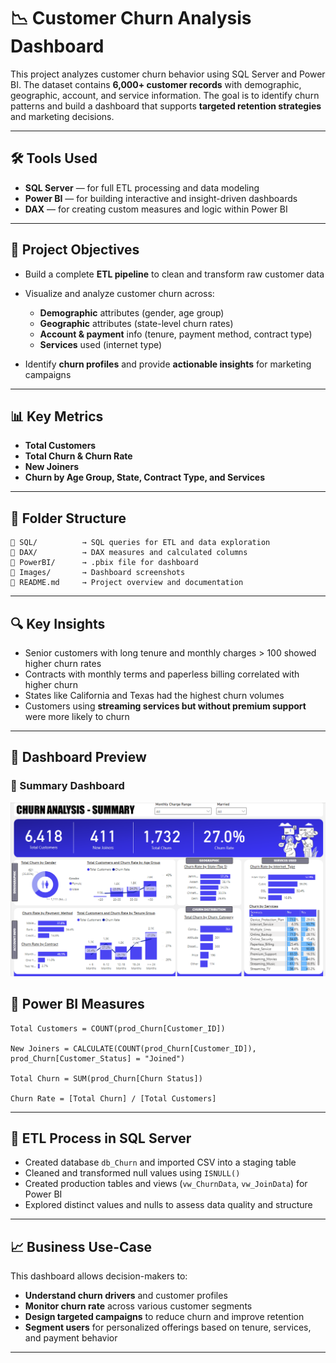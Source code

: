 # 📉 Customer Churn Analysis Dashboard

This project analyzes customer churn behavior using SQL Server and Power BI. The dataset contains **6,000+ customer records** with demographic, geographic, account, and service information. The goal is to identify churn patterns and build a dashboard that supports **targeted retention strategies** and marketing decisions.

---

## 🛠️ Tools Used

* **SQL Server** — for full ETL processing and data modeling
* **Power BI** — for building interactive and insight-driven dashboards
* **DAX** — for creating custom measures and logic within Power BI
---

## 🎯 Project Objectives

* Build a complete **ETL pipeline** to clean and transform raw customer data
* Visualize and analyze customer churn across:

  * **Demographic** attributes (gender, age group)
  * **Geographic** attributes (state-level churn rates)
  * **Account & payment** info (tenure, payment method, contract type)
  * **Services** used (internet type)
* Identify **churn profiles** and provide **actionable insights** for marketing campaigns

---

## 📊 Key Metrics

* **Total Customers**
* **Total Churn & Churn Rate**
* **New Joiners**
* **Churn by Age Group, State, Contract Type, and Services**

---

## 📁 Folder Structure

```
📂 SQL/          → SQL queries for ETL and data exploration
📂 DAX/          → DAX measures and calculated columns  
📂 PowerBI/      → .pbix file for dashboard  
📂 Images/       → Dashboard screenshots  
📄 README.md     → Project overview and documentation
```

---

## 🔍 Key Insights

* Senior customers with long tenure and monthly charges > 100 showed higher churn rates
* Contracts with monthly terms and paperless billing correlated with higher churn
* States like California and Texas had the highest churn volumes
* Customers using **streaming services but without premium support** were more likely to churn

---

## 📸 Dashboard Preview

### 🧾 Summary Dashboard

![Summary Dashboard](https://github.com/sitinursalamah/Customer-Churn-Analysis-/blob/main/Images/Summary.png)


## 🧮 Power BI Measures

```DAX
Total Customers = COUNT(prod_Churn[Customer_ID])

New Joiners = CALCULATE(COUNT(prod_Churn[Customer_ID]), prod_Churn[Customer_Status] = "Joined")

Total Churn = SUM(prod_Churn[Churn Status])

Churn Rate = [Total Churn] / [Total Customers]
```

---

## 🧱 ETL Process in SQL Server

* Created database `db_Churn` and imported CSV into a staging table
* Cleaned and transformed null values using `ISNULL()`
* Created production tables and views (`vw_ChurnData`, `vw_JoinData`) for Power BI
* Explored distinct values and nulls to assess data quality and structure

---

## 📈 Business Use-Case

This dashboard allows decision-makers to:

* **Understand churn drivers** and customer profiles
* **Monitor churn rate** across various customer segments
* **Design targeted campaigns** to reduce churn and improve retention
* **Segment users** for personalized offerings based on tenure, services, and payment behavior

---
